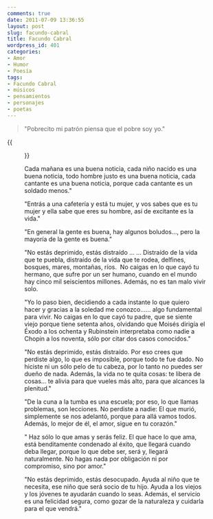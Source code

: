 ```yaml
---
comments: true
date: 2011-07-09 13:36:55
layout: post
slug: facundo-cabral
title: Facundo Cabral
wordpress_id: 401
categories:
- Amor
- Humor
- Poesía
tags:
- Facundo Cabral
- músicos
- pensamientos
- personajes
- poetas
---
```


> "Pobrecito mi patrón piensa que el pobre soy yo."

{{<figure src="/images/2011/07/facundo_cabral-150x150.jpg" caption="Facundo Cabral">}}

Cada mañana es una buena noticia, cada niño nacido es una buena noticia, todo hombre justo es una buena noticia, cada cantante es una buena noticia, porque cada cantante es un soldado menos."

"Entrás a una cafetería y está tu mujer, y vos sabes que es tu mujer y ella sabe que eres su hombre, así de excitante es la vida."

"En general la gente es buena, hay algunos boludos..., pero la mayoría de la gente es buena."

"No estás deprimido, estás distraído … … Distraído de la vida que te puebla, distraído de la vida que te rodea, delfines, bosques, mares, montañas, ríos.  No caigas en lo que cayó tu hermano, que sufre por un ser humano, cuando en el mundo hay cinco mil seiscientos millones. Además, no es tan malo vivir solo.

"Yo lo paso bien, decidiendo a cada instante lo que quiero hacer y gracias a la soledad me conozco...... algo fundamental para vivir. No caigas en lo que cayó tu padre, que se siente viejo porque tiene setenta años, olvidando que Moisés dirigía el Éxodo a los ochenta y Rubinstein interpretaba como nadie a Chopin a los noventa, sólo por citar dos casos conocidos."

"No estás deprimido, estás distraído. Por eso crees que perdiste algo, lo que es imposible, porque todo te fue dado. No hiciste ni un sólo pelo de tu cabeza, por lo tanto no puedes ser dueño de nada. Además, la vida no te quita cosas: te libera de cosas... te alivia para que vueles más alto, para que alcances la plenitud."

"De la cuna a la tumba es una escuela; por eso, lo que llamas problemas, son lecciones. No perdiste a nadie: El que murió, simplemente se nos adelantó, porque para allá vamos todos. Además, lo mejor de él, el amor, sigue en tu corazón."

" Haz sólo lo que amas y serás feliz. El que hace lo que ama, está benditamente condenado al éxito, que llegará cuando deba llegar, porque lo que debe ser, será y, llegará naturalmente. No hagas nada por obligación ni por compromiso, sino por amor."

"No estás deprimido, estás desocupado. Ayuda al niño que te necesita, ese niño que será socio de tu hijo. Ayuda a los viejos y los jóvenes te ayudarán cuando lo seas. Además, el servicio es una felicidad segura, como gozar de la naturaleza y cuidarla para el que vendrá."
